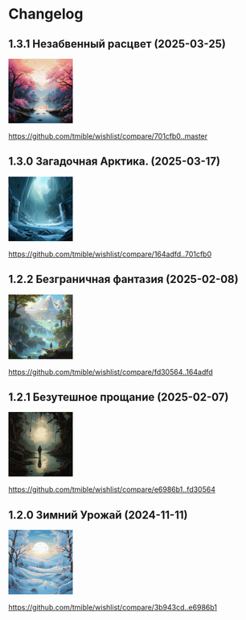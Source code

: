 # Changelog

## 1.3.1 Незабвенный расцвет (2025-03-25)
<img width="128" height="128" src="release-images/1.3.1.png"/>

https://github.com/tmible/wishlist/compare/701cfb0..master


## 1.3.0 Загадочная Арктика. (2025-03-17)
<img width="128" height="128" src="release-images/1.3.0.png"/>

https://github.com/tmible/wishlist/compare/164adfd..701cfb0


## 1.2.2 Безграничная фантазия (2025-02-08)
<img width="128" height="128" src="release-images/1.2.2.png"/>

https://github.com/tmible/wishlist/compare/fd30564..164adfd


## 1.2.1 Безутешное прощание (2025-02-07)
<img width="128" height="128" src="release-images/1.2.1.png"/>

https://github.com/tmible/wishlist/compare/e6986b1..fd30564


## 1.2.0 Зимний Урожай (2024-11-11)
<img width="128" height="128" src="release-images/1.2.0.png"/>

https://github.com/tmible/wishlist/compare/3b943cd..e6986b1
